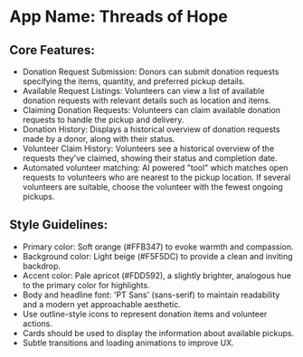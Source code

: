 # **App Name**: Threads of Hope

## Core Features:

- Donation Request Submission: Donors can submit donation requests specifying the items, quantity, and preferred pickup details.
- Available Request Listings: Volunteers can view a list of available donation requests with relevant details such as location and items.
- Claiming Donation Requests: Volunteers can claim available donation requests to handle the pickup and delivery.
- Donation History: Displays a historical overview of donation requests made by a donor, along with their status.
- Volunteer Claim History: Volunteers see a historical overview of the requests they've claimed, showing their status and completion date.
- Automated volunteer matching: AI powered "tool" which matches open requests to volunteers who are nearest to the pickup location. If several volunteers are suitable, choose the volunteer with the fewest ongoing pickups.

## Style Guidelines:

- Primary color: Soft orange (#FFB347) to evoke warmth and compassion.
- Background color: Light beige (#F5F5DC) to provide a clean and inviting backdrop.
- Accent color: Pale apricot (#FDD592), a slightly brighter, analogous hue to the primary color for highlights.
- Body and headline font: 'PT Sans' (sans-serif) to maintain readability and a modern yet approachable aesthetic.
- Use outline-style icons to represent donation items and volunteer actions.
- Cards should be used to display the information about available pickups.
- Subtle transitions and loading animations to improve UX.